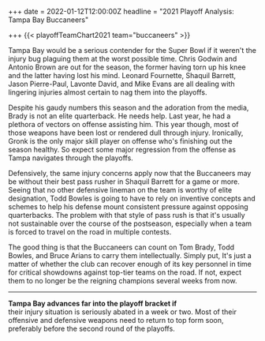 +++
date = 2022-01-12T12:00:00Z
headline = "2021 Playoff Analysis: Tampa Bay Buccaneers"

+++
{{< playoffTeamChart2021 team="buccaneers" >}}

Tampa Bay would be a serious contender for the Super Bowl if it weren't the injury bug plaguing them at the worst possible time. Chris Godwin and Antonio Brown are out for the season, the former having torn up his knee and the latter having lost his mind. Leonard Fournette, Shaquil Barrett, Jason Pierre-Paul, Lavonte David, and Mike Evans are all dealing with lingering injuries almost certain to nag them into the playoffs.

Despite his gaudy numbers this season and the adoration from the media, Brady is not an elite quarterback. He needs help. Last year, he had a plethora of vectors on offense assisting him. This year though, most of those weapons have been lost or rendered dull through injury. Ironically, Gronk is the only major skill player on offense who's finishing out the season healthy. So expect some major regression from the offense as Tampa navigates through the playoffs.

Defensively, the same injury concerns apply now that the Buccaneers may be without their best pass rusher in Shaquil Barrett for a game or more. Seeing that no other defensive lineman on the team is worthy of elite designation, Todd Bowles is going to have to rely on inventive concepts and schemes to help his defense mount consistent pressure against opposing quarterbacks. The problem with that style of pass rush is that it's usually not sustainable over the course of the postseason, especially when a team is forced to travel on the road in multiple contests.

The good thing is that the Buccaneers can count on Tom Brady, Todd Bowles, and Bruce Arians to carry them intellectually. Simply put, It's just a matter of whether the club can recover enough of its key personnel in time for critical showdowns against top-tier teams on the road. If not, expect them to no longer be the reigning champions several weeks from now.

***

**Tampa Bay advances far into the playoff bracket if**  
their injury situation is seriously abated in a week or two. Most of their offensive and defensive weapons need to return to top form soon, preferably before the second round of the playoffs.